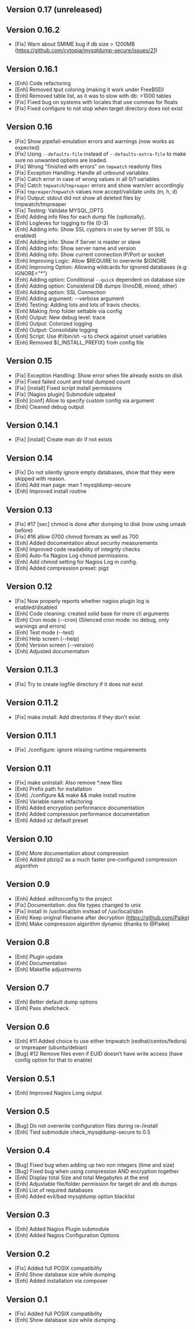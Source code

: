 Version 0.17 (unreleased)
------------


Version 0.16.2
--------------

- [Fix]     Warn about SMIME bug if db size > 1200MB (https://github.com/cytopia/mysqldump-secure/issues/21)


Version 0.16.1
--------------

- [Enh]     Code refactoring
- [Enh]     Removed tput coloring (making it work under FreeBSD)
- [Enh]     Removed table list, as it was to slow with db: >1000 tables
- [Fix]     Fixed bug on systems with locales that use commas for floats
- [Fix]     Fixed configure to not stop when target directory does not exist


Version 0.16
------------

- [Fix]     Show pipefail-emulation errors and warnings (now works as expected)
- [Fix]     Using `--defaults-file` instead of `--defaults-extra-file` to make sure no unwanted options are loaded.
- [Fix]     Wrong "finished with errors" on `tmpwatch` readonly files
- [Fix]     Exception Handling: Handle all unbound variables
- [Fix]     Catch error in case of wrong values in all 0/1 variables
- [Fix]     Catch `tmpwatch`/`tmpreaper` errors and show warn/err accordingly
- [Fix]     `tmpreaper`/`tmpwatch` values now accept/validate units (m, h, d)
- [Fix]     Output: stdout did not show all deleted files by tmpwatch/tmpreaper
- [Fix]     Testing: Validate MYSQL_OPTS
- [Enh]     Adding info files for each dump file (optionally).
- [Enh]     Logleves for logging to file (0-3)
- [Enh]     Adding info: Show SSL cyphers in use by server (If SSL is enabled)
- [Enh]     Adding info: Show if Server is master or slave
- [Enh]     Adding info: Show server name and version
- [Enh]     Adding info: Show current connection IP/Port or socket
- [Enh]     Improving Logic: Allow $REQUIRE to overwrite $IGNORE
- [Enh]     Improving Option: Allowing wildcards for ignored databases (e.g: IGNORE="*")
- [Enh]     Adding option: Conditional `--quick` dependent on database size
- [Enh]     Adding option: Consistend DB dumps (InnoDB, mixed, other)
- [Enh]     Adding option: SSL Connection
- [Enh]     Adding argument: --verbose argument
- [Enh]     Testing: Adding lots and lots of travis checks.
- [Enh]     Making /tmp folder settable via config
- [Enh]     Output: New debug level: trace
- [Enh]     Output: Colorized logging
- [Enh]     Output: Consolidate logging
- [Enh]     Script: Use #!/bin/sh -u to check against unset variables
- [Enh]     Removed ${_INSTALL_PREFIX} from config file


Version 0.15
------------

- [Fix]     Exception Handling: Show error when file already exists on disk
- [Fix]     Fixed failed count and total dumped count
- [Fix]     [install] Fixed script install permissions
- [Fix]     [Nagios plugin] Submodule udpated
- [Enh]     [conf] Allow to specify custom config via argument
- [Enh]     Cleaned debug output


Version 0.14.1
--------------

- [Fix]     [install] Create man dir if not exists


Version 0.14
------------

- [Fix]     Do not silently ignore empty databases, show that they were skipped with reason.
- [Enh]     Add man page: man 1 mysqldump-secure
- [Enh]     Improved install routine


Version 0.13
------------

- [Fix]     #17 [sec] chmod is done after dumping to disk (now using umask before)
- [Fix]     #16 allow 0700 chmod formats as well as 700
- [Enh]     Added documentation about security measurements
- [Enh]     Improved code readability of integrity checks
- [Enh]     Auto-fix Nagios Log chmod permissions.
- [Enh]     Add chmod setting for Nagios Log in config.
- [Enh]     Added compression preset: pigz


Version 0.12
------------

- [Fix]     Now properly reports whether nagios plugin log is enabled/disabled
- [Enh]     Code cleaning: created solid base for more cli arguments
- [Enh]     Cron mode (--cron) (Silenced cron mode: no debug, only warnings and errors)
- [Enh]     Test mode (--test)
- [Enh]     Help screen (--help)
- [Enh]     Version screen (--version)
- [Enh]     Adjusted documentation


Version 0.11.3
--------------

- [Fix]     Try to create logfile directory if it does not exist


Version 0.11.2
--------------

- [Fix]     make install: Add directories if they don't exist


Version 0.11.1
--------------

- [Fix]     ./configure: ignore missing runtime requirements


Version 0.11
------------

- [Fix]     make uninstall: Also remove *.new files
- [Enh]     Prefix path for installation
- [Enh]     ./configure && make && make install routine
- [Enh]     Variable name refactoring
- [Enh]     Added encryption performance documentation
- [Enh]     Added compression performance documentation
- [Enh]     Added xz default preset


Version 0.10
------------

- [Enh]     More documentation about compression
- [Enh]     Added pbzip2 as a much faster pre-configured compression algorithm


Version 0.9
-----------

- [Enh]     Added .editorconfig to the project
- [Fix]     Documentation: dos file types changed to unix
- [Fix]     Install in /usr/local/bin instead of /usr/local/sbin
- [Enh]     Keep original filename after decryption (https://github.com/Paike)
- [Enh]     Make compression algorithm dynamic (thanks to @Paike)


Version 0.8
-----------

- [Enh]     Plugin update
- [Enh]     Documentation
- [Enh]     Makefile adjustments


Version 0.7
-----------

- [Enh]     Better default dump options
- [Enh]     Pass shellcheck


Version 0.6
-----------

- [Enh]     #11 Added choice to use either tmpwatch (redhat/centos/fedora) or tmpreaper (ubuntu/debian)
- [Bug]     #12 Remove files even if EUID doesn’t have write access (have config option for that to enable)


Version 0.5.1
-----------

- [Enh]     Improved Nagios Long output


Version 0.5
-----------

- [Bug]     Do not overwrite configuration files during re-/install
- [Enh]     Tied submodule check_mysqldump-secure to 0.5


Version 0.4
-----------

- [Bug]     Fixed bug when adding up two non integers (time and size)
- [Bug]     Fixed bug when using compression AND encryption together
- [Enh]     Display total Size and total Megabytes at the end
- [Enh]     Adjustable file/folder permission for target dir and db dumps
- [Enh]     List of required databases
- [Enh]     Added evil/bad mysqldump option blacklist


Version 0.3
-----------

- [Enh]     Added Nagios Plugin submodule
- [Enh]     Added Nagios Configuration Options


Version 0.2
-----------

- [Fix]     Added full POSIX compatibility
- [Enh]     Show database size while dumping
- [Enh]     Added installation via composer


Version 0.1
-----------

- [Fix]     Added full POSIX compatibility
- [Enh]     Show database size while dumping


